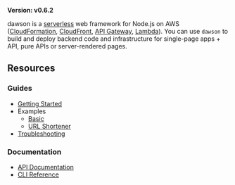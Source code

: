 **Version: v0.6.2**  

dawson is a [serverless](https://auth0.com/blog/what-is-serverless/) web framework for Node.js on AWS ([CloudFormation](https://aws.amazon.com/cloudformation/), [CloudFront](https://aws.amazon.com/cloudfront/), [API Gateway](https://aws.amazon.com/apigateway/), [Lambda](https://aws.amazon.com/lambda/)). You can use `dawson` to build and deploy backend code and infrastructure for single-page apps + API, pure APIs or server-rendered pages.

## Resources

### Guides
* [Getting Started](./Getting-Started)
* Examples
  * [Basic](https://github.com/dawson-org/dawson-cli/example)
  * [URL Shortener](https://github.com/dawson-org/dawson-example-urlshortener)
* [Troubleshooting](./Throubleshooting)

### Documentation
* [API Documentation](./Documentation)
* [CLI Reference](./CLI-Reference)

